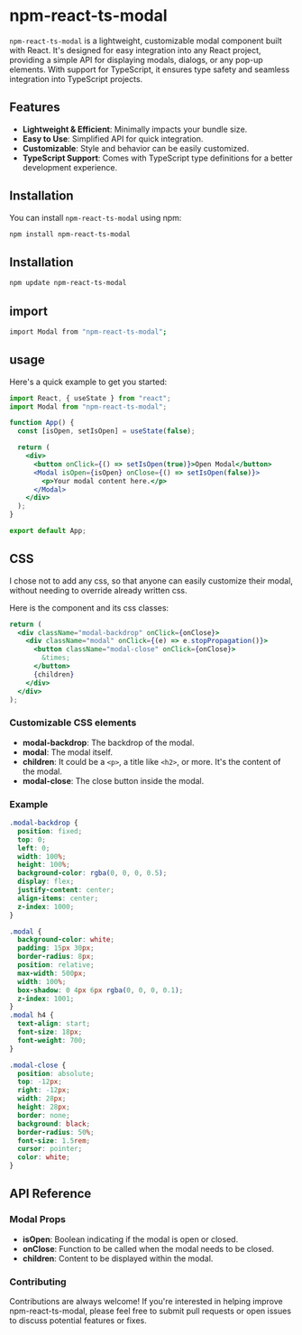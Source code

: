 # npm-react-ts-modal

`npm-react-ts-modal` is a lightweight, customizable modal component built with React. It's designed for easy integration into any React project, providing a simple API for displaying modals, dialogs, or any pop-up elements. With support for TypeScript, it ensures type safety and seamless integration into TypeScript projects.

## Features

- **Lightweight & Efficient**: Minimally impacts your bundle size.
- **Easy to Use**: Simplified API for quick integration.
- **Customizable**: Style and behavior can be easily customized.
- **TypeScript Support**: Comes with TypeScript type definitions for a better development experience.

## Installation

You can install `npm-react-ts-modal` using npm:

```bash
npm install npm-react-ts-modal
```

## Installation

```bash
npm update npm-react-ts-modal
```

## import

```bash
import Modal from "npm-react-ts-modal";
```

## usage

Here's a quick example to get you started:

```jsx
import React, { useState } from "react";
import Modal from "npm-react-ts-modal";

function App() {
  const [isOpen, setIsOpen] = useState(false);

  return (
    <div>
      <button onClick={() => setIsOpen(true)}>Open Modal</button>
      <Modal isOpen={isOpen} onClose={() => setIsOpen(false)}>
        <p>Your modal content here.</p>
      </Modal>
    </div>
  );
}

export default App;
```

## CSS

I chose not to add any css, so that anyone can easily customize their modal, without needing to override already written css.

Here is the component and its css classes:

```jsx
return (
  <div className="modal-backdrop" onClick={onClose}>
    <div className="modal" onClick={(e) => e.stopPropagation()}>
      <button className="modal-close" onClick={onClose}>
        &times;
      </button>
      {children}
    </div>
  </div>
);
```

### Customizable CSS elements

- **modal-backdrop**: The backdrop of the modal.
- **modal**: The modal itself.
- **children**: It could be a `<p>`, a title like `<h2>`, or more. It's the content of the modal.
- **modal-close**: The close button inside the modal.

### Example

```css
.modal-backdrop {
  position: fixed;
  top: 0;
  left: 0;
  width: 100%;
  height: 100%;
  background-color: rgba(0, 0, 0, 0.5);
  display: flex;
  justify-content: center;
  align-items: center;
  z-index: 1000;
}

.modal {
  background-color: white;
  padding: 15px 30px;
  border-radius: 8px;
  position: relative;
  max-width: 500px;
  width: 100%;
  box-shadow: 0 4px 6px rgba(0, 0, 0, 0.1);
  z-index: 1001;
}
.modal h4 {
  text-align: start;
  font-size: 18px;
  font-weight: 700;
}

.modal-close {
  position: absolute;
  top: -12px;
  right: -12px;
  width: 28px;
  height: 28px;
  border: none;
  background: black;
  border-radius: 50%;
  font-size: 1.5rem;
  cursor: pointer;
  color: white;
}
```

## API Reference

### Modal Props

- **isOpen**: Boolean indicating if the modal is open or closed.
- **onClose**: Function to be called when the modal needs to be closed.
- **children**: Content to be displayed within the modal.

### Contributing

Contributions are always welcome! If you're interested in helping improve npm-react-ts-modal, please feel free to submit pull requests or open issues to discuss potential features or fixes.

